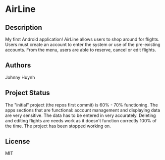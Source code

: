 # AirLine

## Description
My first Android application! AirLine allows users to shop around for flights.
Users must create an account to enter the system or use of the pre-existing
accounts.  From the menu, users are able to reserve, cancel or edit flights.

## Authors
Johnny Huynh

## Project Status
The "initial" project (the repos first commit) is 60% - 70% functioning.
The apps sections that are functional: account management and displaying data
are very sensitive.  The data has to be entered in very accurately.  Deleting and editing
flights are needs work as it doesn't function correctly 100% of the time.  The project has
been stopped working on. 

## License
MIT
